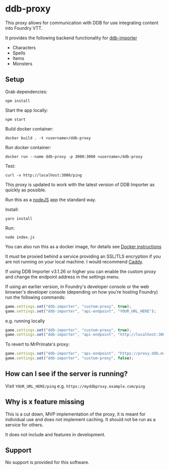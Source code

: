 # ddb-proxy

This proxy allows for communication with DDB for use integrating content into Foundry VTT.

It provides the following backend functionality for [ddb-importer](https://github.com/MrPrimate/ddb-importer)

* Characters
* Spells
* Items
* Monsters


## Setup

Grab dependencies:
```
npm install
```

Start the app locally:
```
npm start
```

Build docker container:
```
docker build . -t <username>/ddb-proxy 
```

Run docker container:
```
docker run --name ddb-proxy -p 3000:3000 <username>/ddb-proxy
```

Test:
```
curl -v http://localhost:3000/ping
```


This proxy is updated to work with the latest version of DDB Importer as quickly as possible.

Run this as a [nodeJS](https://nodejs.org/en/) app the standard way.

Install:

```
yarn install
```

Run:

```
node index.js
```

You can also run this as a docker image, for details see [Docker instructions](docker/README.md)

It _must_ be proxied behind a service providing an SSL/TLS encryption if you are not running on your local machine. I would recommend [Caddy](https://caddyserver.com/).

If using DDB Importer v3.1.26 or higher you can enable the custom proxy and change the endpoint address in the settings menu.

If using an earlier version, in Foundry's developer console or the web browser's developer console (depending on how you're hosting Foundry) run the following commands:

```javascript
game.settings.set("ddb-importer", "custom-proxy", true);
game.settings.set("ddb-importer", "api-endpoint", "YOUR_URL_HERE");
```

e.g. running locally

```javascript
game.settings.set("ddb-importer", "custom-proxy", true);
game.settings.set("ddb-importer", "api-endpoint", "http://localhost:3000");
```

To revert to MrPrimate's proxy:
```javascript
game.settings.set("ddb-importer", "api-endpoint", "https://proxy.ddb.mrprimate.co.uk");
game.settings.set("ddb-importer", "custom-proxy", false);
```

## How can I see if the server is running?

Visit `YOUR_URL_HERE/ping` e.g. `https://myddbproxy.example.com/ping`

## Why is x feature missing

This is a cut down, MVP implementation of the proxy, it is meant for individual use and does not implement caching. It should not be run as a service for others.

It does not include and features in development.


## Support

No support is provided for this software.
